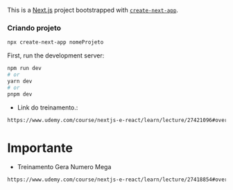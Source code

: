 This is a [Next.js](https://nextjs.org/) project bootstrapped with [`create-next-app`](https://github.com/vercel/next.js/tree/canary/packages/create-next-app).

### Criando projeto
```bash
npx create-next-app nomeProjeto
```
First, run the development server:

```bash
npm run dev
# or
yarn dev
# or
pnpm dev
```

* Link do treinamento.:
```bash
https://www.udemy.com/course/nextjs-e-react/learn/lecture/27421096#overview
```

# Importante
* Treinamento Gera Numero Mega
```bash
https://www.udemy.com/course/nextjs-e-react/learn/lecture/27418854#overview
```



